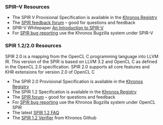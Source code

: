 ### SPIR–V Resources

*   The SPIR V Provisional Specification is available in the [Khronos Registry](/registry/spir-v)
*   The [SPIR feedback forum](/spir_v_feedback_forum) – good for questions and feedback
*   SPIR-V Whitepaper [An Introduction to SPIR-V](/registry/spir-v/papers/WhitePaper.pdf)
*   For [SPIR bug reporting](/bugzilla/enter_bug.cgi?product=SPIR-V) use the Khronos Bugzilla system under SPIR-V

### SPIR 1.2/2.0 Resources

SPIR 2.0 is a mapping from the OpenCL C programming language into LLVM IR. This version of the SPIR is based on LLVM 3.2 and OpenCL C as defined in the OpenCL 2.0 specification. SPIR 2.0 supports all core features and KHR extensions for version 2.0 of OpenCL C

*   The SPIR 2.0 Provisional Specification is available in the [Khronos Registry](/registry/spir)
*   The SPIR 1.2 Specification is available in the [Khronos Registry](/registry/spir)
*   The [SPIR forum](/message_boards/forumdisplay.php/113-SPIR) – good for questions and feedback
*   For [SPIR bug reporting](/bugzilla/enter_bug.cgi?product=OpenCL%20SPIR) use the Khronos Bugzilla system under OpenCL SPIR
*   The latest [SPIR 1.2 FAQ](/faq/spir)
*   The [SPIR 1.2 Verifier](https://github.com/KhronosGroup/SPIR/tree/spir_12) from Khronos Github